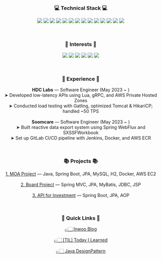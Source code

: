 <br> <h3 align="center">💻 Technical Stack 💻</h3> <p align="center"> <img src="https://img.shields.io/badge/-Java-007396?style=plastic&logo=Java&logoColor=white"/> <img src="https://img.shields.io/badge/-Spring%20Framework-6DB33F?style=plastic&logo=Spring&logoColor=white"/> <img src="https://img.shields.io/badge/-Vue.js-4FC08D?style=plastic&logo=Vue.js&logoColor=white"/> <img src="https://img.shields.io/badge/-JavaScript-F7DF1E?style=plastic&logo=JavaScript&logoColor=black"/> <img src="https://img.shields.io/badge/-Thymeleaf-005F0F?style=plastic"/> <img src="https://img.shields.io/badge/-gRPC-448AFF?style=plastic"/> <img src="https://img.shields.io/badge/-PostgreSQL-336791?style=plastic&logo=PostgreSQL&logoColor=white"/> <img src="https://img.shields.io/badge/-MySQL-FECC00?style=plastic&logo=MySQL&logoColor=white"/> <img src="https://img.shields.io/badge/-MongoDB-47A248?style=plastic&logo=MongoDB&logoColor=white"/> <img src="https://img.shields.io/badge/-Redis(Valkey)-DC382D?style=plastic&logo=Redis&logoColor=white"/> <img src="https://img.shields.io/badge/-Docker-2496ED?style=plastic&logo=Docker&logoColor=white"/> <img src="https://img.shields.io/badge/-AWS-232F3E?style=plastic&logo=Amazon%20AWS&logoColor=white"/> <img src="https://img.shields.io/badge/-Linux-FCC624?style=plastic&logo=Linux&logoColor=black"/> <img src="https://img.shields.io/badge/-Git-F05032?style=plastic&logo=Git&logoColor=white"/> </p> <br> <h3 align="center">🥕 Interests 🥕</h3> <p align="center"> <img src="https://img.shields.io/badge/-Microservice-yellow?style=plastic"/> <img src="https://img.shields.io/badge/-System%20Design-blue?style=plastic"/> <img src="https://img.shields.io/badge/-Refactoring-lightgrey?style=plastic"/> <img src="https://img.shields.io/badge/-Performance-red?style=plastic"/> <img src="https://img.shields.io/badge/-CI/CD-brightgreen?style=plastic"/> <img src="https://img.shields.io/badge/-Growth-lightgrey?style=plastic"/> </p> <br> <h3 align="center">💼 Experience 💼</h3> <p align="center"> <b>HDC Labs</b> — Software Engineer (May 2023 ~ )<br> ➤ Developed low-latency APIs using Lua, gRPC, and AWS Private Hosted Zones<br> ➤ Conducted load testing with Gatling, optimized Tomcat & HikariCP; handled ~50 TPS<br> <br> <b>Soomcare</b> — Software Engineer (May 2023 ~ )<br> ➤ Built reactive data export system using Spring WebFlux and SXSSFWorkbook<br> ➤ Set up GitLab CI/CD pipeline with Jenkins, Docker, and AWS ECR<br> </p> <br> <h3 align="center">📚 Projects 📚</h3> <p align="center"> <a href="https://github.com/BEDongryeol/MOA-BE">1. MOA Project</a> — Java, Spring Boot, JPA, MySQL, H2, Docker, AWS EC2<br><br> <a href="https://github.com/BEDongryeol/boardProject">2. Board Project</a> — Spring MVC, JPA, MyBatis, JDBC, JSP<br><br> <a href="https://github.com/BEDongryeol/investment/tree/feat-inwooJeong">3. API for Investment</a> — Spring Boot, JPA, AOP<br> </p> <br> <h3 align="center">🚀 Quick Links 🚀</h3> <p align="center"> <a href="https://bedongryeol.github.io/">👉🏻 Inwoo Blog</a><br><br> <a href="https://github.com/BEDongryeol/TIL">👉🏻 [TIL] Today I Learned</a><br><br> <a href="https://github.com/BEDongryeol/DesignPattern">👉🏻 Java DesignPattern</a><br> </p>
